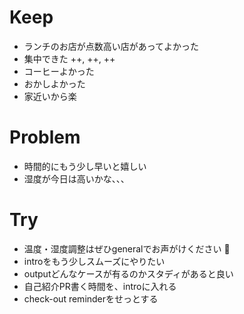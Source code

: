 # Keep
- ランチのお店が点数高い店があってよかった
- 集中できた ++, ++, ++
- コーヒーよかった
- おかしよかった
- 家近いから楽

# Problem
- 時間的にもう少し早いと嬉しい
- 湿度が今日は高いかな、、、

# Try
- 温度・湿度調整はぜひgeneralでお声がけください :pray:
- introをもう少しスムーズにやりたい
- outputどんなケースが有るのかスタディがあると良い
- 自己紹介PR書く時間を、introに入れる
- check-out reminderをせっとする





